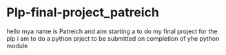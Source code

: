 # Plp-final-project_patreich
hello mya name is Patreich and aim starting a to do my final project for the plp
i am to do a python prject to be submitted on completion of yhe python module 
